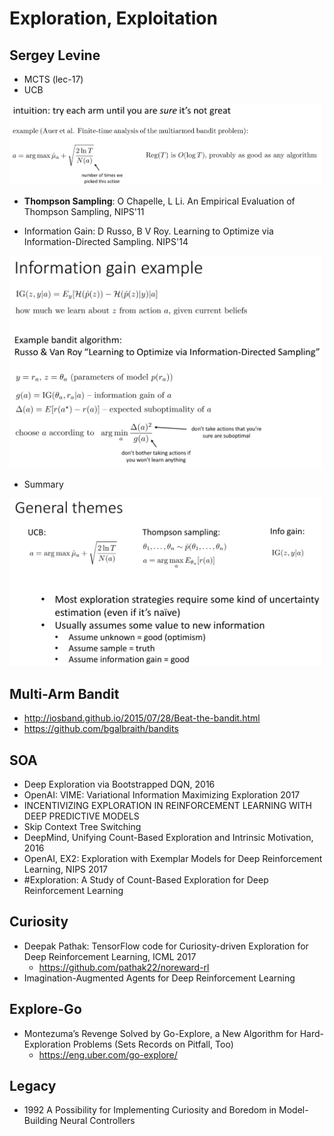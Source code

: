 # Exploration, Exploitation

## Sergey Levine
- MCTS (lec-17)
- UCB
<img src="/RL/images/xx-ucb.png" alt="drawing" width="500"/>

- **Thompson Sampling**: O Chapelle, L Li. An Empirical Evaluation of Thompson Sampling, NIPS'11

- Information Gain: D Russo, B V Roy. Learning to Optimize via Information-Directed Sampling. NIPS'14
<img src="/RL/images/xx-ig.png" alt="drawing" width="500"/>

- Summary
<img src="/RL/images/xx-sum.png" alt="drawing" width="500"/>

## Multi-Arm Bandit
- http://iosband.github.io/2015/07/28/Beat-the-bandit.html
- https://github.com/bgalbraith/bandits

## SOA
- Deep Exploration via Bootstrapped DQN, 2016
- OpenAI: VIME: Variational Information Maximizing Exploration 2017
- INCENTIVIZING EXPLORATION IN REINFORCEMENT LEARNING WITH DEEP PREDICTIVE MODELS
- Skip Context Tree Switching
- DeepMind, Unifying Count-Based Exploration and Intrinsic Motivation, 2016
- OpenAI, EX2: Exploration with Exemplar Models for Deep Reinforcement Learning, NIPS 2017
- #Exploration: A Study of Count-Based Exploration for Deep Reinforcement Learning

## Curiosity
- Deepak Pathak: TensorFlow code for Curiosity-driven Exploration for Deep Reinforcement Learning, ICML 2017
	- https://github.com/pathak22/noreward-rl
- Imagination-Augmented Agents for Deep Reinforcement Learning

## Explore-Go
- Montezuma’s Revenge Solved by Go-Explore, a New Algorithm for Hard-Exploration Problems (Sets Records on Pitfall, Too)
	- https://eng.uber.com/go-explore/

## Legacy
- 1992 A Possibility for Implementing Curiosity and Boredom in Model-Building Neural Controllers